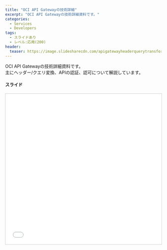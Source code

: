 ```yaml
---
title: "OCI API Gatewayの技術詳細"
excerpt: "OCI API Gatewayの技術詳細資料です。"
categories:
  - Services
  - Developers
tags:
  - スライドあり
  - レベル:応用(200)
header:
  teaser: https://image.slidesharecdn.com/apigatewayheaderquerytransformauthnzdetail-210528044838/95/api-gateway-1-1024.jpg?cb=1622177409
---
```


OCI API Gatewayの技術詳細資料です。  
主にヘッダー/クエリ変換、APIの認証、認可について解説しています。

#### スライド

<div style="max-width:768px">

<!-- Speakerdeckから Embeded リンクを取得して貼り付け (ここから) -->
<iframe src="//www.slideshare.net/slideshow/embed_code/key/jgyePvqKryNNKl" width="595" height="485" frameborder="0" marginwidth="0" marginheight="0" scrolling="no" style="border:1px solid #CCC; border-width:1px; margin-bottom:5px; max-width: 100%;" allowfullscreen> </iframe> <div style="margin-bottom:5px"> <strong> <a href="//www.slideshare.net/oracle4engineer/api-gateway-248654596" title="API Gateway - ヘッダー／クエリー変換、認証・認可機能詳細" target="_blank"></a> </strong> </div>
<!-- Speakerdeckから Embeded リンクを取得して貼り付け (ここまで) -->

</div>